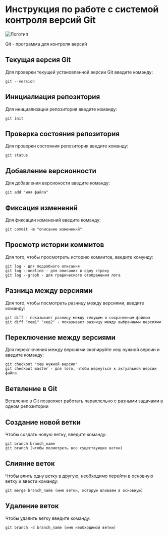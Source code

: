 # **Инструкция по работе с системой контроля версий Git**

![Логотип](git.png)

Git - программа для контроля версий

## Текущая версия Git

Для проверки текущей установленной версии Git введите команду:

    git --version

## Инициалиация репозитория

Для инициализации репозитория введите команду:

    git init

## Проверка состояния репозитория 

Для проверки состояния репозитория введите команду:

    git status

## Добавление версионности 

Для добавления версионости введите команду:

    git add "имя файла"

## Фиксация изменений

Для фиксации изменений введите команду:

    git commit -m "описание изменений"

## Просмотр истории коммитов

Для того, чтобы просмотреть историю коммитов, введите комунду:

    git log - для подробного описания
    git log --oneline - для описания в одну строку
    git log --graph - для графического отображения лога

## Разница между версиями

Для того, чтобы посмотреть разницу между версиями, введите команду:

    git diff - показывает разницу между текущим и сохраненным файлом
    git diff "хеш1" "хеш2" - показывает разницу между выбранными версиями

## Переключение между версиями

Для переключения между версиями скопируйте хеш нужной версии и введите команду:

    git checkout "хеш нужной версии"
    git checkout master - для того, чтобы вернуться к актуальной версии файла

## Ветвление в Git

Ветвление в Git позволяет работать параллельно с разными задачами в одном репозитории

## Создание новой ветки

Чтобы создать новую ветку, введите команду:
    
    git branch branch_name
    git branch (чтобы посмотреть все существующие ветки)

## Слияние веток

Чтобы влить одну ветку в другую, необходимо перейти в основную ветку и ввести команду:

    git merge branch_name (имя ветки, которую вливаем в основную)

## Удаление веток

Чтобы удалить ветку введите команду:

    git branch -d branch_name (имя необходимой ветки)